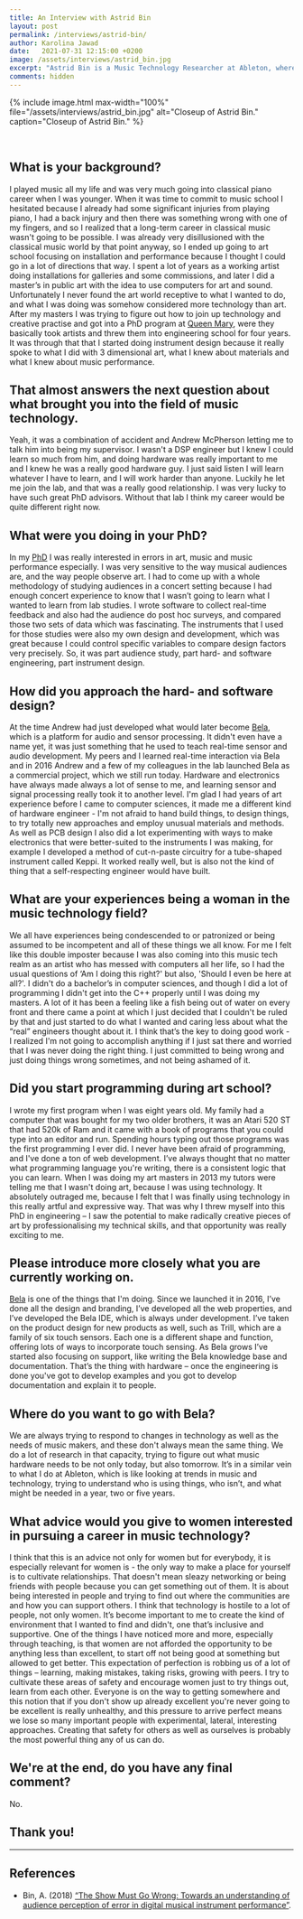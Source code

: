```yaml
---
title: An Interview with Astrid Bin
layout: post
permalink: /interviews/astrid-bin/
author: Karolina Jawad
date:   2021-07-31 12:15:00 +0200
image: /assets/interviews/astrid_bin.jpg
excerpt: "Astrid Bin is a Music Technology Researcher at Ableton, where her research is centred around the design of musical environments and interfaces. Astrid Bin is also one of the founding developers of Bela (bela.io), an embedded computing platform for creating responsive interactive projects. Her research interests include human-computer interaction, graphical interface design, design and fabrication of interactive objects, the language of materials, protocols and applications for interactive hardware, and how computers affect the experience of making art."
comments: hidden
---
```


{% include image.html
max-width="100%" file="/assets/interviews/astrid_bin.jpg" alt="Closeup of Astrid Bin."
caption="Closeup of Astrid Bin." %}

<br />

## What is your background?
I played music all my life and was very much going into classical piano career when I was younger. When it was time to commit to music school I hesitated because I already had some significant injuries from playing piano, I had a back injury and then there was something wrong with one of my fingers, and so I realized that a long-term career in classical music wasn't going to be possible. I was already very disillusioned with the classical music world by that point anyway, so I ended up going to art school focusing on installation and performance because I thought I could go in a lot of directions that way. I spent a lot of years as a working artist doing installations for galleries and some commissions, and later I did a master’s in public art with the idea to use computers for art and sound. Unfortunately I never found the art world receptive to what I wanted to do, and what I was doing was somehow considered more technology than art. After my masters I was trying to figure out how to join up technology and creative practise and got into a PhD program at [Queen Mary](https://c4dm.eecs.qmul.ac.uk/), were they basically took artists and threw them into engineering school for four years. It was through that that I started doing instrument design because it really spoke to what I did with 3 dimensional art, what I knew about materials and what I knew about music performance.

## That almost answers the next question about what brought you into the field of music technology.
Yeah, it was a combination of accident and Andrew McPherson letting me to talk him into being my supervisor. I wasn't a DSP engineer but I knew I could learn so much from him, and doing hardware was really important to me and I knew he was a really good hardware guy. I just said listen I will learn whatever I have to learn, and I will work harder than anyone. Luckily he let me join the lab, and that was a really good relationship. I was very lucky to have such great PhD advisors. Without that lab I think my career would be quite different right now.

## What were you doing in your PhD?
In my [PhD](https://www.researchgate.net/publication/325651208_The_Show_Must_Go_Wrong_Towards_an_understanding_of_audience_perception_of_error_in_digital_musical_instrument_performance) I was really interested in errors in art, music and music performance especially. I was very sensitive to the way musical audiences are, and the way people observe art. I had to come up with a whole methodology of studying audiences in a concert setting because I had enough concert experience to know that I wasn’t going to learn what I wanted to learn from lab studies. I wrote software to collect real-time feedback and also had the audience do post hoc surveys, and compared those two sets of data which was fascinating. The instruments that I used for those studies were also my own design and development, which was great because I could control specific variables to compare design factors very precisely. So, it was part audience study, part hard- and software engineering, part instrument design.

## How did you approach the hard- and software design?
At the time Andrew had just developed what would later become [Bela](bela.io), which is a platform for audio and sensor processing. It didn't even have a name yet, it was just something that he used to teach real-time sensor and audio development. My peers and I learned real-time interaction via Bela and in 2016 Andrew and a few of my colleagues in the lab launched Bela as a commercial project, which we still run today. 
Hardware and electronics have always made always a lot of sense to me, and learning sensor and signal processing really took it to another level. I'm glad I had years of art experience before I came to computer sciences, it made me a different kind of hardware engineer - I'm not afraid to hand build things, to design things, to try totally new approaches and employ unusual materials and methods. As well as PCB design I also did a lot experimenting with ways to make electronics that were better-suited to the instruments I was making, for example I developed a method of cut-n-paste circuitry for a tube-shaped instrument called Keppi. It worked really well, but is also not the kind of thing that a self-respecting engineer would have built.

## What are your experiences being a woman in the music technology field?
We all have experiences being condescended to or patronized or being assumed to be incompetent and all of these things we all know. For me I felt like this double imposter because I was also coming into this music tech realm as an artist who has messed with computers all her life, so I had the usual questions of  ‘Am I doing this right?' but also, 'Should I even be here at all?'. I didn't do a bachelor’s in computer sciences, and though I did a lot of programming I didn't get into the C++ properly until I was doing my masters. A lot of it has been a feeling like a fish being out of water on every front and there came a point at which I just decided that I couldn't be ruled by that and just started to do what I wanted and caring less about what the “real” engineers thought about it. I think that’s the key to doing good work - I realized I'm not going to accomplish anything if I just sat there and worried that I was never doing the right thing. I just committed to being wrong and just doing things wrong sometimes, and not being ashamed of it.

## Did you start programming during art school?
I wrote my first program when I was eight years old. My family had a computer that was bought for my two older brothers, it was an Atari 520 ST that had 520k of Ram and it came with a book of programs that you could type into an editor and run. Spending hours typing out those programs was the first programming I ever did.
I never have been afraid of programming, and I've done a ton of web development. I’ve always thought that no matter what programming language you're writing, there is a consistent logic that you can learn. When I was doing my art masters in 2013 my tutors were telling me that I wasn't doing art, because I was using technology. It absolutely outraged me, because I felt that I was finally using technology in this really artful and expressive way. That was why I threw myself into this PhD in engineering – I saw the potential to make radically creative pieces of art by professionalising my technical skills, and that opportunity was really exciting to me.

## Please introduce more closely what you are currently working on.
[Bela](bela.io) is one of the things that I'm doing. Since we launched it in 2016, I’ve done all the design and branding, I’ve developed all the web properties, and I’ve developed the Bela IDE, which is always under development. I’ve taken on the product design for new products as well, such as Trill, which are a family of six touch sensors. Each one is a different shape and function, offering lots of ways to incorporate touch sensing. As Bela grows I’ve started also focusing on support, like writing the Bela knowledge base and documentation. That’s the thing with hardware – once the engineering is done you've got to develop examples and you got to develop documentation and explain it to people. 

## Where do you want to go with Bela?
We are always trying to respond to changes in technology as well as the needs of music makers, and these don't always mean the same thing. We do a lot of research in that capacity, trying to figure out what music hardware needs to be not only today, but also tomorrow. It’s in a similar vein to what I do at Ableton, which is like looking at trends in music and technology, trying to understand who is using things, who isn’t, and what might be needed in a year, two or five years.

## What advice would you give to women interested in pursuing a career in music technology?
I think that this is an advice not only for women but for everybody, it is especially relevant for women is - the only way to make a place for yourself is to cultivate relationships. That doesn't mean sleazy networking or being friends with people because you can get something out of them. It is about being interested in people and trying to find out where the communities are and how you can support others. 
I think that technology is hostile to a lot of people, not only women. It’s become important to me to create the kind of environment that I wanted to find and didn't, one that’s inclusive and supportive. One of the things I have noticed more and more, especially through teaching, is that women are not afforded the opportunity to be anything less than excellent, to start off not being good at something but allowed to get better. This expectation of perfection is robbing us of a lot of things – learning, making mistakes, taking risks, growing with peers. I try to cultivate these areas of safety and encourage women just to try things out, learn from each other. Everyone is on the way to getting somewhere and this notion that if you don't show up already excellent you're never going to be excellent is really unhealthy, and this pressure to arrive perfect means we lose so many important people with experimental, lateral, interesting approaches. Creating that safety for others as well as ourselves is probably the most powerful thing any of us can do.

## We're at the end, do you have any final comment?

No.

## Thank you!

---

## References

* Bin, A. (2018) [“The Show Must Go Wrong: Towards an understanding of audience perception of error in digital musical instrument performance”](https://www.researchgate.net/publication/325651208_The_Show_Must_Go_Wrong_Towards_an_understanding_of_audience_perception_of_error_in_digital_musical_instrument_performance). 
